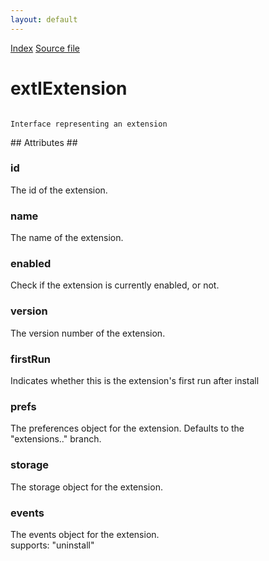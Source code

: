 ```yaml
---
layout: default
---
```

<div id='links'><a href="../index.html">Index</a>
<a href="http://dxr.mozilla.org/mozilla-central/source/toolkit/components/exthelper/extIApplication.idl">Source file</a>
</div>

# extIExtension #
<code>  
Interface representing an extension  
  
</code>
## Attributes ##

### id ###
  
The id of the extension.  
  

### name ###
  
The name of the extension.  
  

### enabled ###
  
Check if the extension is currently enabled, or not.  
  

### version ###
  
The version number of the extension.  
  

### firstRun ###
  
Indicates whether this is the extension's first run after install  
  

### prefs ###
  
The preferences object for the extension. Defaults to the  
"extensions.<extensionid>." branch.  
  

### storage ###
  
The storage object for the extension.  
  

### events ###
  
The events object for the extension.  
supports: "uninstall"  
  
